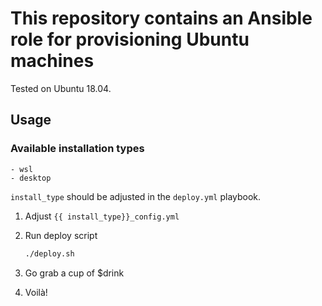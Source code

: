 # This repository contains an Ansible role for provisioning Ubuntu machines

Tested on Ubuntu 18.04.

## Usage

### Available installation types

    - wsl
    - desktop

`install_type` should be adjusted in the `deploy.yml` playbook.

1. Adjust `{{ install_type}}_config.yml`

2. Run deploy script

    ``` sh
    ./deploy.sh
    ```

3. Go grab a cup of $drink

4. Voilà!
